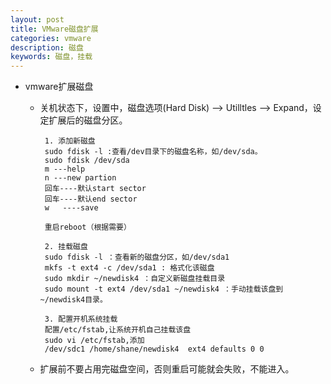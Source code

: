 ```yaml
---
layout: post
title: VMware磁盘扩展
categories: vmware
description: 磁盘
keywords: 磁盘，挂载
---
```


- vmware扩展磁盘
  - 关机状态下，设置中，磁盘选项(Hard Disk) —> Utilltles —> Expand，设定扩展后的磁盘分区。
    ```
     1. 添加新磁盘
     sudo fdisk -l :查看/dev目录下的磁盘名称，如/dev/sda。
     sudo fdisk /dev/sda
     m ---help
     n ---new partion
     回车----默认start sector
     回车----默认end sector
     w   ----save
     
     重启reboot（根据需要）
     
     2. 挂载磁盘
     sudo fdisk -l ：查看新的磁盘分区，如/dev/sda1
     mkfs -t ext4 -c /dev/sda1 : 格式化该磁盘
     sudo mkdir ~/newdisk4 ：自定义新磁盘挂载目录
     sudo mount -t ext4 /dev/sda1 ~/newdisk4 ：手动挂载该盘到~/newdisk4目录。
     
     3. 配置开机系统挂载
     配置/etc/fstab,让系统开机自己挂载该盘
     sudo vi /etc/fstab,添加
     /dev/sdc1 /home/shane/newdisk4  ext4 defaults 0 0
    ```

  - 扩展前不要占用完磁盘空间，否则重启可能就会失败，不能进入。

    ​
